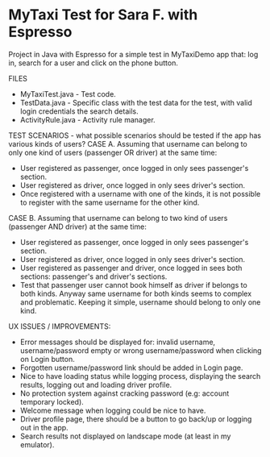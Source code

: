 # MyTaxi Test for Sara F. with Espresso

Project in Java with Espresso for a simple test in MyTaxiDemo app that: log in, search for a user and click on the phone button.

FILES
- MyTaxiTest.java - Test code.
- TestData.java - Specific class with the test data for the test, with valid login credentials the search details. 
- ActivityRule.java - Activity rule manager.


TEST SCENARIOS - what possible scenarios should be tested if the app has various kinds of users? 
CASE A. Assuming that username can belong to only one kind of users (passenger OR driver) at the same time:
- User registered as passenger, once logged in only sees passenger's section.
- User registered as driver, once logged in only sees driver's section.
- Once registered with a username with one of the kinds, it is not possible to register with the same username for the other kind.

CASE B. Assuming that username can belong to two kind of users (passenger AND driver) at the same time:
- User registered as passenger, once logged in only sees passenger's section.
- User registered as driver, once logged in only sees driver's section.
- User registered as passenger and driver, once logged in sees both sections: passenger's and driver's sections.
- Test that passenger user cannot book himself as driver if belongs to both kinds. 
Anyway same username for both kinds seems to complex and problematic. Keeping it simple, username should belong to only one kind. 

UX ISSUES / IMPROVEMENTS:
- Error messages should be displayed for: invalid username, username/password empty or wrong username/password when clicking on Login button.
- Forgotten username/password link should be added in Login page.
- Nice to have loading status while logging process, displaying the search results, logging out and loading driver profile.
- No protection system against cracking password (e.g: account temporary locked). 
- Welcome message when logging could be nice to have.
- Driver profile page, there should be a button to go back/up or logging out in the app.
- Search results not displayed on landscape mode (at least in my emulator).
 
